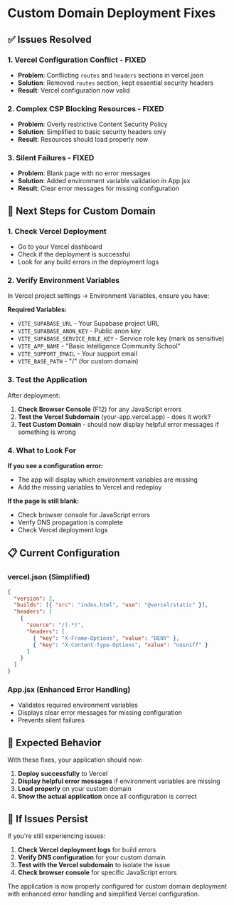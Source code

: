 # Custom Domain Deployment Fixes

## ✅ Issues Resolved

### 1. **Vercel Configuration Conflict** - FIXED
- **Problem**: Conflicting `routes` and `headers` sections in vercel.json
- **Solution**: Removed `routes` section, kept essential security headers
- **Result**: Vercel configuration now valid

### 2. **Complex CSP Blocking Resources** - FIXED
- **Problem**: Overly restrictive Content Security Policy
- **Solution**: Simplified to basic security headers only
- **Result**: Resources should load properly now

### 3. **Silent Failures** - FIXED
- **Problem**: Blank page with no error messages
- **Solution**: Added environment variable validation in App.jsx
- **Result**: Clear error messages for missing configuration

## 🚀 Next Steps for Custom Domain

### 1. **Check Vercel Deployment**
- Go to your Vercel dashboard
- Check if the deployment is successful
- Look for any build errors in the deployment logs

### 2. **Verify Environment Variables**
In Vercel project settings → Environment Variables, ensure you have:

**Required Variables:**
- `VITE_SUPABASE_URL` - Your Supabase project URL
- `VITE_SUPABASE_ANON_KEY` - Public anon key
- `VITE_SUPABASE_SERVICE_ROLE_KEY` - Service role key (mark as sensitive)
- `VITE_APP_NAME` - "Basic Intelligence Community School"
- `VITE_SUPPORT_EMAIL` - Your support email
- `VITE_BASE_PATH` - "/" (for custom domain)

### 3. **Test the Application**
After deployment:

1. **Check Browser Console** (F12) for any JavaScript errors
2. **Test the Vercel Subdomain** (your-app.vercel.app) - does it work?
3. **Test Custom Domain** - should now display helpful error messages if something is wrong

### 4. **What to Look For**

**If you see a configuration error:**
- The app will display which environment variables are missing
- Add the missing variables to Vercel and redeploy

**If the page is still blank:**
- Check browser console for JavaScript errors
- Verify DNS propagation is complete
- Check Vercel deployment logs

## 📋 Current Configuration

### vercel.json (Simplified)
```json
{
  "version": 2,
  "builds": [{ "src": "index.html", "use": "@vercel/static" }],
  "headers": [
    {
      "source": "/(.*)",
      "headers": [
        { "key": "X-Frame-Options", "value": "DENY" },
        { "key": "X-Content-Type-Options", "value": "nosniff" }
      ]
    }
  ]
}
```

### App.jsx (Enhanced Error Handling)
- Validates required environment variables
- Displays clear error messages for missing configuration
- Prevents silent failures

## 🎯 Expected Behavior

With these fixes, your application should now:

1. **Deploy successfully** to Vercel
2. **Display helpful error messages** if environment variables are missing
3. **Load properly** on your custom domain
4. **Show the actual application** once all configuration is correct

## 🔧 If Issues Persist

If you're still experiencing issues:

1. **Check Vercel deployment logs** for build errors
2. **Verify DNS configuration** for your custom domain
3. **Test with the Vercel subdomain** to isolate the issue
4. **Check browser console** for specific JavaScript errors

The application is now properly configured for custom domain deployment with enhanced error handling and simplified Vercel configuration.
